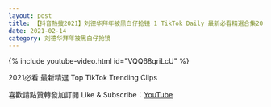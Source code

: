 ```yaml
---
layout: post
title: 【抖音熱搜2021】刘德华拜年被黑白仔抢镜 1 TikTok Daily 最新必看精選合集2021 02 14
date: 2021-02-14
category: 刘德华拜年被黑白仔抢镜
---
```


{% include youtube-video.html id="VQQ68qriLcU" %}

2021必看 最新精選 Top TikTok Trending Clips

喜歡請點贊轉發加訂閱 Like & Subscribe：[YouTube](https://www.youtube.com/channel/UCAoR7VcanIPd04uEq_GIylA/videos)

